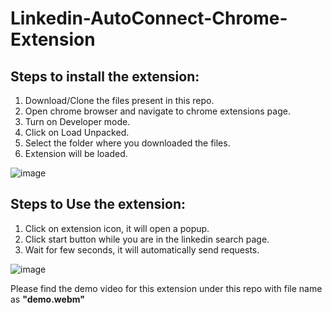 # Linkedin-AutoConnect-Chrome-Extension

## Steps to install the extension:

1. Download/Clone the files present in this repo.
2. Open chrome browser and navigate to chrome extensions page.
3. Turn on Developer mode.
4. Click on Load Unpacked.
5. Select the folder where you downloaded the files.
6. Extension will be loaded.

![image](https://user-images.githubusercontent.com/66202124/222242010-c4fe5915-1418-41ce-bdf3-e10b3bbc9cad.png)


## Steps to Use the extension:

1. Click on extension icon, it will open a popup.
2. Click start button while you are in the linkedin search page.
3. Wait for few seconds, it will automatically send requests.

![image](https://user-images.githubusercontent.com/66202124/222242237-1665aebf-f726-4114-b2cf-e6b6072df4f7.png)


Please find the demo video for this extension under this repo with file name as **"demo.webm"**
